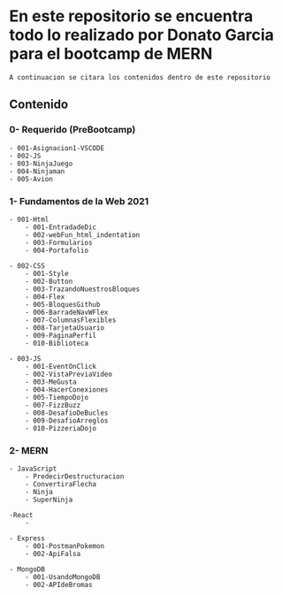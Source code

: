 ﻿# En este repositorio se encuentra todo lo realizado por Donato Garcia para el bootcamp de MERN

    A continuacion se citara los contenidos dentro de este repositorio

## Contenido

### 0- Requerido (PreBootcamp)

    - 001-Asignacion1-VSCODE
    - 002-JS
    - 003-NinjaJuego
    - 004-Ninjaman
    - 005-Avion

### 1- Fundamentos de la Web 2021

    - 001-Html
        - 001-EntradadeDic
        - 002-webFun_html_indentation
        - 003-Formularios
        - 004-Portafolio

    - 002-CSS
        - 001-Style
        - 002-Button
        - 003-TrazandoNuestrosBloques
        - 004-Flex
        - 005-BloquesGithub
        - 006-BarradeNavWFlex
        - 007-ColumnasFlexibles
        - 008-TarjetaUsuario
        - 009-PaginaPerfil
        - 010-Biblioteca

    - 003-JS
        - 001-EventOnClick
        - 002-VistaPreviaVideo
        - 003-MeGusta
        - 004-HacerConexiones
        - 005-TiempoDojo
        - 007-FizzBuzz
        - 008-DesafioDeBucles
        - 009-DesafioArreglos
        - 010-PizzeriaDojo

### 2- MERN

    - JavaScript
        - PredecirDestructuracion
        - ConvertiraFlecha
        - Ninja
        - SuperNinja

    -React
        -

    - Express
        - 001-PostmanPokemon
        - 002-ApiFalsa

    - MongoDB
        - 001-UsandoMongoDB
        - 002-APIdeBromas
